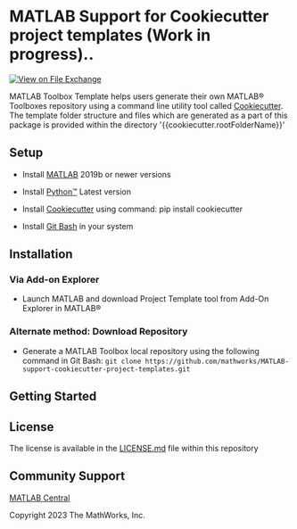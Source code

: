# MATLAB Support for Cookiecutter project templates (Work in progress)..

[![View <File Exchange Title> on File Exchange](https://www.mathworks.com/matlabcentral/images/matlab-file-exchange.svg)](https://www.mathworks.com/matlabcentral/fileexchange/####-file-exchange-title) 

MATLAB Toolbox Template helps users generate their own MATLAB&reg; Toolboxes repository using a command line utility tool called [Cookiecutter][1]. The template folder structure and files which are generated as a part of this package is provided within the directory '{{cookiecutter.rootFolderName}}'

## Setup 

  

* Install [MATLAB][2] 2019b or newer versions

* Install [Python&trade;][8] Latest version 

* Install [Cookiecutter][9] using command: pip install cookiecutter 

* Install [Git Bash][6] in your system  

## Installation 
### Via Add-on Explorer
  * Launch MATLAB and download Project Template tool from Add-On Explorer in MATLAB&reg;

### Alternate method: Download Repository
  * Generate a MATLAB Toolbox local repository using the following command in Git Bash:
    `git clone https://github.com/mathworks/MATLAB-support-cookiecutter-project-templates.git`

## Getting Started 




 ## License 

<!--- Make sure you have a License.txt within your Repo ---> 

The license is available in the [LICENSE.md][3] file within this repository

 
## Community Support 

[MATLAB Central](https://www.mathworks.com/matlabcentral) 

Copyright 2023 The MathWorks, Inc. 


[1]: https://github.com/cookiecutter/cookiecutter 

[2]: https://in.mathworks.com/help/install/install-products.html 

[3]: https://github.com/mathworks/MATLAB-Support-for-Cookiecutter-Project-Templates/-/blob/main/LICENSE 

[4]: https://in.mathworks.com/help/matlab/ref/matlab.addons.install.html 

[5]: https://in.mathworks.com/help/matlab/matlab_prog/create-and-share-custom-matlab-toolboxes.html 

[6]: https://git-scm.com/downloads 

[7]: https://cli.github.com/manual/gh_auth_login 

[8]: https://www.python.org/downloads/ 

[9]: https://pypi.org/project/cookiecutter/

[10]: https://cli.github.com/
